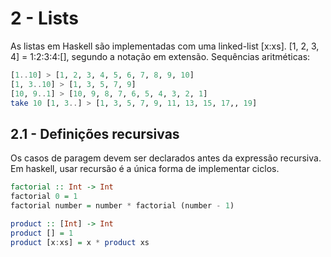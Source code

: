 # 2  - Lists

As listas em Haskell são implementadas com uma linked-list [x:xs]. [1, 2, 3, 4] = 1:2:3:4:[], segundo a notação em extensão. Sequências aritméticas:

```Haskell
[1..10] > [1, 2, 3, 4, 5, 6, 7, 8, 9, 10]
[1, 3..10] > [1, 3, 5, 7, 9]
[10, 9..1] > [10, 9, 8, 7, 6, 5, 4, 3, 2, 1]
take 10 [1, 3..] > [1, 3, 5, 7, 9, 11, 13, 15, 17,, 19]
```

## 2.1 - Definições recursivas

Os casos de paragem devem ser declarados antes da expressão recursiva. Em haskell, usar recursão é a única forma de implementar ciclos. 

```Haskell
factorial :: Int -> Int
factorial 0 = 1
factorial number = number * factorial (number - 1)

product :: [Int] -> Int
product [] = 1
product [x:xs] = x * product xs
```



